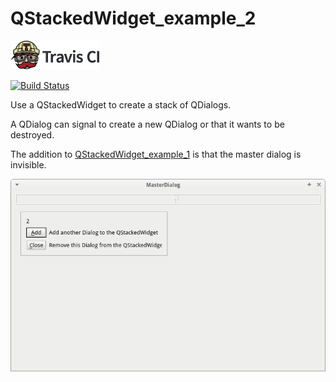 # QStackedWidget_example_2

[![Travis CI logo](TravisCI.png)](https://travis-ci.org)

[![Build Status](https://travis-ci.org/richelbilderbeek/QStackedWidget_example_2.svg?branch=master)](https://travis-ci.org/richelbilderbeek/QStackedWidget_example_2)

Use a QStackedWidget to create a stack of QDialogs.

A QDialog can signal to create a new QDialog or that it wants
to be destroyed.

The addition to [QStackedWidget_example_1](https://github.com/richelbilderbeek/QStackedWidget_example_1)
is that the master dialog is invisible.

![QStackedWidget_example_2](QStackedWidget_example_2.png)
